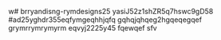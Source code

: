 w# brryandisng-rymdesigns25
yasiJ52z1shZR5q7hswc9gD58
#ad25yghdr355eqfymgeqhhjqfq
gqhqjqhqeg2hgqeqegqef
grymrrymrymyrm
eqvyj2225y45
fqewqef
sfv
